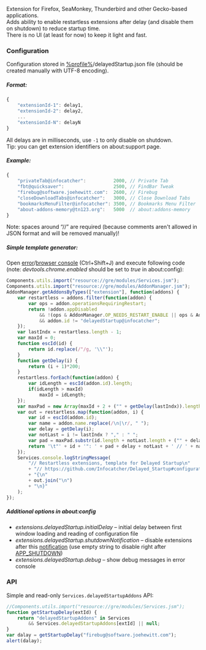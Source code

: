 Extension for Firefox, SeaMonkey, Thunderbird and other Gecko-based applications.
<br>Adds ability to enable restartless extensions after delay (and disable them on shutdown) to reduce startup time.
<br>There is no UI (at least for now) to keep it light and fast.

### Configuration
Configuration stored in <a href="https://support.mozilla.org/en-US/kb/profiles-where-firefox-stores-user-data">%profile%</a>/delayedStartup.json file (should be created manually with UTF-8 encoding).

##### Format:
```js
{
	"extensionId-1": delay1,
	"extensionId-2": delay2,
	...
	"extensionId-N": delayN
}
```
All delays are in milliseconds, use `-1` to only disable on shutdown.
<br>Tip: you can get extension identifiers on about:support page.
##### Example:
```js
{
	"privateTab@infocatcher":          2000, // Private Tab
	"fbt@quicksaver":                  2500, // FindBar Tweak
	"firebug@software.joehewitt.com":  2600, // Firebug
	"closeDownloadTabs@infocatcher":   3000, // Close Download Tabs
	"bookmarksMenuFilter@infocatcher": 3500, // Bookmarks Menu Filter
	"about-addons-memory@tn123.org":   5000  // about:addons-memory
}
```
Note: spaces around “//” are required (because comments aren't allowed in JSON format and will be removed manually)!
##### Simple template generator:
Open <a href="https://developer.mozilla.org/en-US/docs/Error_Console">error</a>/<a href="https://developer.mozilla.org/en-US/docs/Tools/Browser_Console">browser console</a> (Ctrl+Shift+J) and execute following code (note: <em>devtools.chrome.enabled</em> should be set to <em>true</em> in about:config):
```js
Components.utils.import("resource://gre/modules/Services.jsm");
Components.utils.import("resource://gre/modules/AddonManager.jsm");
AddonManager.getAddonsByTypes(["extension"], function(addons) {
	var restartless = addons.filter(function(addon) {
		var ops = addon.operationsRequiringRestart;
		return !addon.appDisabled
			&& !(ops & AddonManager.OP_NEEDS_RESTART_ENABLE || ops & AddonManager.OP_NEEDS_RESTART_DISABLE)
			&& addon.id != "delayedStartup@infocatcher";
	});
	var lastIndx = restartless.length - 1;
	var maxId = 0;
	function escId(id) {
		return id.replace(/"/g, '\\"');
	}
	function getDelay(i) {
		return (i + 1)*200;
	}
	restartless.forEach(function(addon) {
		var idLength = escId(addon.id).length;
		if(idLength > maxId)
			maxId = idLength;
	});
	var maxPad = new Array(maxId + 2 + ("" + getDelay(lastIndx)).length).join(" ");
	var out = restartless.map(function(addon, i) {
		var id = escId(addon.id);
		var name = addon.name.replace(/\n|\r/, " ");
		var delay = getDelay(i);
		var notLast = i != lastIndx ? "," : " ";
		var pad = maxPad.substr(id.length + notLast.length + ("" + delay).length);
		return '\t"' + id + '": ' + pad + delay + notLast + ' // ' + name;
	});
	Services.console.logStringMessage(
		"// Restartless extensions, template for Delayed Startup\n"
		+ "// https://github.com/Infocatcher/Delayed_Startup#configuration\n"
		+ "{\n"
		+ out.join("\n")
		+ "\n}"
	);
});
```

##### Additional options in about:config
* <em>extensions.delayedStartup.initialDelay</em> – initial delay between first window loading and reading of configuration file
* <em>extensions.delayedStartup.shutdownNotification</em> – disable extensions after this <a href="https://developer.mozilla.org/en-US/docs/Observer_Notifications">notification</a> (use empty string to disable right after <a href="https://developer.mozilla.org/en-US/Add-ons/Bootstrapped_extensions#Reason_constants">APP_SHUTDOWN</a>)
* <em>extensions.delayedStartup.debug</em> – show debug messages in error console

### API
Simple and read-only `Services.delayedStartupAddons` API:
```js
//Components.utils.import("resource://gre/modules/Services.jsm");
function getStartupDelay(extId) {
	return "delayedStartupAddons" in Services
		&& Services.delayedStartupAddons[extId] || null;
}
var dalay = getStartupDelay("firebug@software.joehewitt.com");
alert(dalay);
```